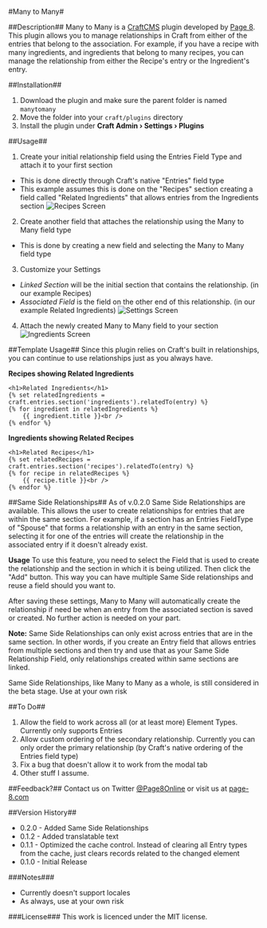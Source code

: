 #Many to Many#

##Description##
Many to Many is a [CraftCMS](http://www.buildwithcraft.com) plugin developed by [Page 8](http://page-8.com). This plugin allows you to manage relationships in Craft from either of the entries that belong to the association. For example, if you have a recipe with many ingredients, and ingredients that belong to many recipes, you can manage the relationship from either the Recipe's entry or the Ingredient's entry.

##Installation##
1. Download the plugin and make sure the parent folder is named `manytomany`
2. Move the folder into your `craft/plugins` directory
3. Install the plugin under **Craft Admin &rsaquo; Settings &rsaquo; Plugins**

##Usage##
1. Create your initial relationship field using the Entries Field Type and attach it to your first section
  * This is done directly through Craft's native "Entries" field type
  * This example assumes this is done on the "Recipes" section creating a field called "Related Ingredients" that allows entries from the Ingredients section
![Recipes Screen](https://raw.githubusercontent.com/page-8/craft-manytomany/master/resources/screenshots/recipes-view.png)
2. Create another field that attaches the relationship using the Many to Many field type
  * This is done by creating a new field and selecting the Many to Many field type
3. Customize your Settings
  * *Linked Section* will be the initial section that contains the relationship. (in our example Recipes)
  * *Associated Field* is the field on the other end of this relationship. (in our example Related Ingredients)
![Settings Screen](https://raw.githubusercontent.com/page-8/craft-manytomany/master/resources/screenshots/settings.png)
4. Attach the newly created Many to Many field to your section
![Ingredients Screen](https://raw.githubusercontent.com/page-8/craft-manytomany/master/resources/screenshots/ingredients-view.png)

##Template Usage##
Since this plugin relies on Craft's built in relationships, you can continue to use relationships just as you always have.

**Recipes showing Related Ingredients**
```
<h1>Related Ingredients</h1>
{% set relatedIngredients = craft.entries.section('ingredients').relatedTo(entry) %}
{% for ingredient in relatedIngredients %}
    {{ ingredient.title }}<br />
{% endfor %}
```

**Ingredients showing Related Recipes**
```
<h1>Related Recipes</h1>
{% set relatedRecipes = craft.entries.section('recipes').relatedTo(entry) %}
{% for recipe in relatedRecipes %}
    {{ recipe.title }}<br />
{% endfor %}
```

##Same Side Relationships##
As of v.0.2.0 Same Side Relationships are available. This allows the user to create relationships for entries that are within the same section. For example, if a section has an Entries FieldType of "Spouse" that forms a relationship with an entry in the same section, selecting it for one of the entries will create the relationship in the associated entry if it doesn't already exist.

**Usage**
 To use this feature, you need to select the Field that is used to create the relationship and the section in which it is being utilized. Then click the "Add" button. This way you can have multiple Same Side relationships and reuse a field should you want to.

 After saving these settings, Many to Many will automatically create the relationship if need be when an entry from the associated section is saved or created. No further action is needed on your part.

**Note:** Same Side Relationships can only exist across entries that are in the same section. In other words, if you create an Entry field that allows entries from multiple sections and then try and use that as your Same Side Relationship Field, only relationships created within same sections are linked.

Same Side Relationships, like Many to Many as a whole, is still considered in the beta stage. Use at your own risk

##To Do##
1. Allow the field to work across all (or at least more) Element Types. Currently only supports Entries
2. Allow custom ordering of the secondary relationship. Currently you can only order the primary relationship (by Craft's native ordering of the Entries field type)
3. Fix a bug that doesn't allow it to work from the modal tab
4. Other stuff I assume.

##Feedback?##
Contact us on Twitter [@Page8Online](https://twitter.com/Page8Online) or visit us at [page-8.com](http://page-8.com)

##Version History##
* 0.2.0 - Added Same Side Relationships
* 0.1.2 - Added translatable text
* 0.1.1 - Optimized the cache control. Instead of clearing all Entry types from the cache, just clears records related to the changed element
* 0.1.0 - Initial Release

###Notes###
* Currently doesn't support locales
* As always, use at your own risk

###License###
This work is licenced under the MIT license.
